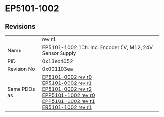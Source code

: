 # EP5101-1002

## Revisions
<table>
<tr>
<td></td>
<td>rev r1</td>
</tr>
<tr>
<td>Name</td>
<td>EP5101-1002 1Ch. Inc. Encoder 5V, M12, 24V Sensor Supply</td>
</tr>
<tr>
<td>PID</td>
<td>0x13ed4052</td>
</tr>
<tr>
<td>Revision No</td>
<td>0x001103ea</td>
</tr>
<tr>
<td>Same PDOs as</td>
<td><a href="EP5101-0002.md">EP5101-0002 rev r0</a><br/><a href="EP5101-0002.md">EP5101-0002 rev r1</a><br/><a href="EP5101-0002.md">EP5101-0002 rev r2</a><br/><a href="EPP5101-1002.md">EPP5101-1002 rev r0</a><br/><a href="EPP5101-1002.md">EPP5101-1002 rev r1</a><br/><a href="ER5101-1002.md">ER5101-1002 rev r1</a></td>
</tr>
</table>
